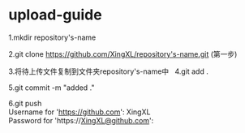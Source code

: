 # upload-guide
  
  1.mkdir repository's-name
  
  2.git clone https://github.com/XingXL/repository's-name.git  (第一步)  
    
  3.将待上传文件复制到文件夹repository's-name中
  
  4.git add .
  
  5.git commit -m "added ."
  
  6.git push  
  Username for 'https://github.com': XingXL  
  Password for 'https://XingXL@github.com':
    
